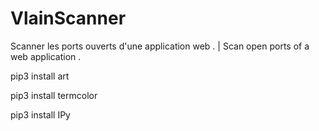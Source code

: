 # VlainScanner
Scanner les ports ouverts d'une application web . | Scan open ports of a web application .

pip3 install art

pip3 install termcolor

pip3 install IPy
